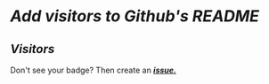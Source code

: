 
# _**Add visitors to Github's README**_

## _**Visitors**_

<p align="left">
    
</p>

Don't see your badge? Then create an [_**issue.**_](https://github.com/tanishq-singh-2301/add-visitors-to-github-readme/issues/new?title=Add%20My%20Name)
